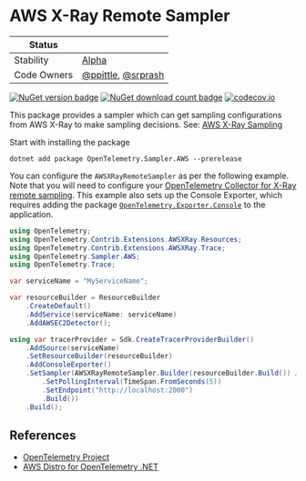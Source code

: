 # AWS X-Ray Remote Sampler

| Status        |           |
| ------------- |-----------|
| Stability     |  [Alpha](../../README.md#alpha)|
| Code Owners   |  [@ppittle](https://github.com/ppittle), [@srprash](https://github.com/srprash)|

[![NuGet version badge](https://img.shields.io/nuget/v/OpenTelemetry.Sampler.AWS)](https://www.nuget.org/packages/OpenTelemetry.Sampler.AWS)
[![NuGet download count badge](https://img.shields.io/nuget/dt/OpenTelemetry.Sampler.AWS)](https://www.nuget.org/packages/OpenTelemetry.Sampler.AWS)
[![codecov.io](https://codecov.io/gh/open-telemetry/opentelemetry-dotnet-contrib/branch/main/graphs/badge.svg?flag=unittests-Sampler.AWS)](https://app.codecov.io/gh/open-telemetry/opentelemetry-dotnet-contrib?flags[0]=unittests-Sampler.AWS)

This package provides a sampler which can get sampling
configurations from AWS X-Ray to make sampling decisions.
See: [AWS X-Ray Sampling](https://docs.aws.amazon.com/xray/latest/devguide/xray-concepts.html#xray-concepts-sampling)

Start with installing the package

```shell
dotnet add package OpenTelemetry.Sampler.AWS --prerelease
```

You can configure the `AWSXRayRemoteSampler` as per the following example.
Note that you will need to configure your [OpenTelemetry Collector for
X-Ray remote sampling](https://aws-otel.github.io/docs/getting-started/remote-sampling).
This example also sets up the Console Exporter,
which requires adding the package [`OpenTelemetry.Exporter.Console`](https://github.com/open-telemetry/opentelemetry-dotnet/blob/main/src/OpenTelemetry.Exporter.Console/README.md)
to the application.

```csharp
using OpenTelemetry;
using OpenTelemetry.Contrib.Extensions.AWSXRay.Resources;
using OpenTelemetry.Contrib.Extensions.AWSXRay.Trace;
using OpenTelemetry.Sampler.AWS;
using OpenTelemetry.Trace;

var serviceName = "MyServiceName";

var resourceBuilder = ResourceBuilder
    .CreateDefault()
    .AddService(serviceName: serviceName)
    .AddAWSEC2Detector();

using var tracerProvider = Sdk.CreateTracerProviderBuilder()
    .AddSource(serviceName)
    .SetResourceBuilder(resourceBuilder)
    .AddConsoleExporter()
    .SetSampler(AWSXRayRemoteSampler.Builder(resourceBuilder.Build()) // you must provide a resource
        .SetPollingInterval(TimeSpan.FromSeconds(5))
        .SetEndpoint("http://localhost:2000")
        .Build())
    .Build();
```

## References

- [OpenTelemetry Project](https://opentelemetry.io/)
- [AWS Distro for OpenTelemetry .NET](https://aws-otel.github.io/docs/getting-started/dotnet-sdk)
